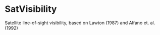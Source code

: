 # SatVisibility
Satellite line-of-sight visibility, based on Lawton (1987) and Alfano et. al. (1992)

